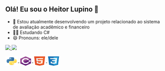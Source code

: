 ## Olá! Eu sou o Heitor Lupino 👋

- 🔭 Estou atualmente desenvolvendo um projeto relacionado ao sistema de avaliação acadêmico e financeiro
- 👨‍💻 Estudando C#
- 😄 Pronouns: ele/dele

<div>
  <a href="https://github.com/heitorlupino">
  <img height="180cm" src="https://github-readme-stats.vercel.app/api?username=heitorlupino&show_icons=true&theme=dark#gh-dark-mode-only&include_all_commits=true&count_private=true"/>
  <img height="180cm" src="https://github-readme-stats.vercel.app/api/top-langs/?username=heitorlupino&layout=compact&langs_count=16&theme=dark#gh-dark-mode-only"/>
</div>

<div style="display: incline_block"><br>
  <img align="center" alt="Heitor-Python" height="30" width="40" src="https://raw.githubusercontent.com/devicons/devicon/master/icons/python/python-original.svg">
  <img align="center" alt="Heitor-Python" height="30" width="40" src="https://raw.githubusercontent.com/devicons/devicon/master/icons/csharp/csharp-original.svg">
  <img align="center" alt="Heitor-Python" height="30" width="40" src="https://raw.githubusercontent.com/devicons/devicon/master/icons/html5/html5-original.svg">
  <img align="center" alt="Heitor-Python" height="30" width="40" src="https://raw.githubusercontent.com/devicons/devicon/master/icons/css3/css3-original.svg">
</div>
